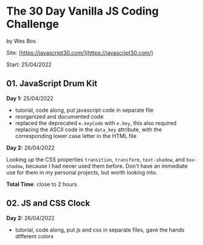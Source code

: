 # The 30 Day Vanilla JS Coding Challenge

by Wes Bos

Site: [https://javascript30.com/](https://javascript30.com/)

Start: 25/04/2022

## 01. JavaScript Drum Kit

**Day 1:** 25/04/2022

- tutorial, code along, put javascript code in separate file
- reorganized and documented code
- replaced the deprecated `e.keyCode` with `e.key`, this also required replacing the ASCII code in the `data_key` attribute, with the corresponding lower case letter in the HTML file

**Day 2:** 26/04/2022

Looking up the CSS properties `transition`, `transform`, `text-shadow`, and `box-shadow`, because I had never used them before. Don't have an immediate use for them in my personal projects, but worth looking into.

**Total Time**: close to 2 hours.

## 02. JS and CSS Clock

**Day 2:** 26/04/2022

- tutorial, code along, put js and css in separate files, gave the hands different colors
